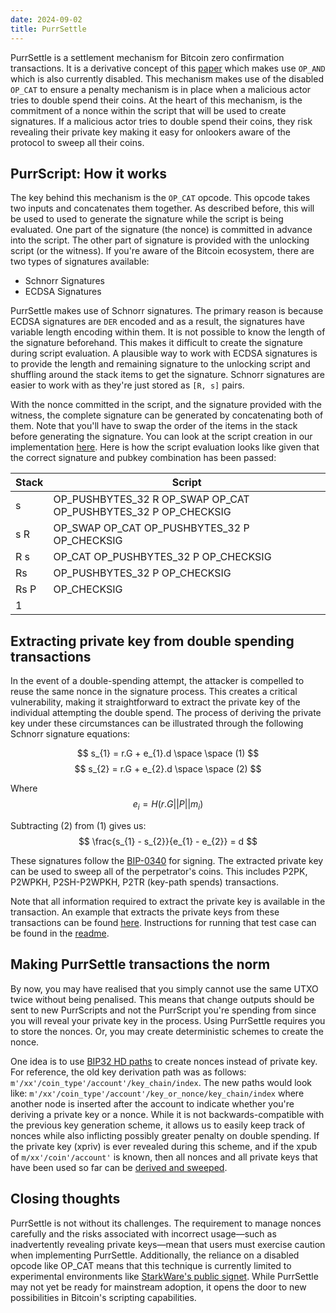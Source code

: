 ```yaml
---
date: 2024-09-02
title: PurrSettle
---
```


PurrSettle is a settlement mechanism for Bitcoin zero confirmation transactions. It is a derivative concept of this [paper](https://eprint.iacr.org/2017/394.pdf) which makes use `OP_AND` which is also currently disabled. This mechanism makes use of the disabled `OP_CAT` to ensure a penalty mechanism is in place when a malicious actor tries to double spend their coins. At the heart of this mechanism, is the commitment of a nonce within the script that will be used to create signatures. If a malicious actor tries to double spend their coins, they risk revealing their private key making it easy for onlookers aware of the protocol to sweep all their coins. 

## PurrScript: How it works
The key behind this mechanism is the `OP_CAT` opcode. This opcode takes two inputs and concatenates them together. As described before, this will be used to used to generate the signature while the script is being evaluated. One part of the signature (the nonce) is committed in advance into the script. The other part of signature is provided with the unlocking script (or the witness). If you're aware of the Bitcoin ecosystem, there are two types of signatures available: 
- Schnorr Signatures
- ECDSA Signatures

PurrSettle makes use of Schnorr signatures. The primary reason is because ECDSA signatures are `DER` encoded and as a result, the signatures have variable length encoding within them. It is not possible to know the length of the signature beforehand. This makes it difficult to create the signature during script evaluation. A plausible way to work with ECDSA signatures is to provide the length and remaining signature to the unlocking script and shuffling around the stack items to get the signature. Schnorr signatures are easier to work with as they're just stored as `[R, s]` pairs. 

With the nonce committed in the script, and the signature provided with the witness, the complete signature can be generated by concatenating both of them. Note that you'll have to swap the order of the items in the stack before generating the signature. You can look at the script creation in our implementation [here](https://github.com/crema-labs/PurrSettle/blob/main/src/lib.rs#L22). Here is how the script evaluation looks like given that the correct signature and pubkey combination has been passed: 

| Stack | Script                                                     |
|-------|------------------------------------------------------------|
| s     | OP_PUSHBYTES_32 R OP_SWAP OP_CAT OP_PUSHBYTES_32 P OP_CHECKSIG |
| s R   | OP_SWAP OP_CAT OP_PUSHBYTES_32 P OP_CHECKSIG               |
| R s   | OP_CAT OP_PUSHBYTES_32 P OP_CHECKSIG                       |
| Rs    | OP_PUSHBYTES_32 P OP_CHECKSIG                              |
| Rs P  | OP_CHECKSIG                                                |
| 1     |                                                            |

## Extracting private key from double spending transactions

In the event of a double-spending attempt, the attacker is compelled to reuse the same nonce in the signature process. This creates a critical vulnerability, making it straightforward to extract the private key of the individual attempting the double spend. The process of deriving the private key under these circumstances can be illustrated through the following Schnorr signature equations:

$$
    s_{1} = r.G + e_{1}.d \space \space (1)
$$
$$
    s_{2} = r.G + e_{2}.d \space \space (2)
$$

Where 
$$
    e_{i} = H(r.G || P || m_{i})
$$

Subtracting (2) from (1) gives us:
$$
    \frac{s_{1} - s_{2}}{e_{1} - e_{2}} = d
$$

These signatures follow the [BIP-0340](https://github.com/bitcoin/bips/blob/master/bip-0340.mediawiki#default-signing) for signing. The extracted private key can be used to sweep all of the perpetrator's coins. This includes P2PK, P2WPKH, P2SH-P2WPKH, P2TR (key-path spends) transactions. 

Note that all information required to extract the private key is available in the transaction. An example that extracts the private keys from these transactions can be found [here](https://github.com/crema-labs/PurrSettle/blob/32ef4cad78283087806b3521c9432e1518f04659/src/lib.rs#L403). Instructions for running that test case can be found in the [readme](https://github.com/crema-labs/PurrSettle/blob/main/src/lib.rs#L403). 

## Making PurrSettle transactions the norm
By now, you may have realised that you simply cannot use the same UTXO twice without being penalised. This means that change outputs should be sent to new PurrScripts and not the PurrScript you're spending from since you will reveal your private key in the process. Using PurrSettle requires you to store the nonces. Or, you may create deterministic schemes to create the nonce. 

One idea is to use [BIP32 HD paths](https://github.com/bitcoin/bips/blob/master/bip-0032.mediawiki) to create nonces instead of private key. For reference, the old key derivation path was as follows: `m'/xx'/coin_type'/account'/key_chain/index`. The new paths would look like: `m'/xx'/coin_type'/account'/key_or_nonce/key_chain/index` where another node is inserted after the account to indicate whether you're deriving a private key or a nonce. While it is not backwards-compatible with the previous key generation scheme, it allows us to easily keep track of nonces while also inflicting possibly greater penalty on double spending. If the private key (xpriv) is ever revealed during this scheme, and if the xpub of `m/xx'/coin'/account'` is known, then all nonces and all private keys that have been used so far can be [derived and sweeped](https://github.com/bitcoin/bips/blob/master/bip-0032.mediawiki#implications).

## Closing thoughts
PurrSettle is not without its challenges. The requirement to manage nonces carefully and the risks associated with incorrect usage—such as inadvertently revealing private keys—mean that users must exercise caution when implementing PurrSettle. Additionally, the reliance on a disabled opcode like OP_CAT means that this technique is currently limited to experimental environments like [StarkWare's public signet](https://catnet-mempool.btcwild.life/). While PurrSettle may not yet be ready for mainstream adoption, it opens the door to new possibilities in Bitcoin's scripting capabilities.